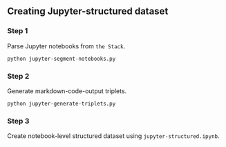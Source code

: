 ## Creating Jupyter-structured dataset

### Step 1
Parse Jupyter notebooks from `the Stack`.  
```
python jupyter-segment-notebooks.py
```

### Step 2
Generate markdown-code-output triplets.
```
python jupyter-generate-triplets.py
```

### Step 3
Create notebook-level structured dataset using `jupyter-structured.ipynb`.

